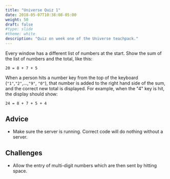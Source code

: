 ```yaml
---
title: "Universe Quiz 1"
date: 2018-05-07T10:38:08-05:00
weight: 50
draft: false
#type: slide
#theme: white
description: "Quiz on week one of the Universe teachpack."
---
```


Every window has a different list of numbers at the start.
Show the sum of the list of numbers and the total, like this:

    20 = 8 + 7 + 5
    
When a person hits a number key from the top of the keyboard (`"1"`,`"2"`,...,`"9"`, `"0"`), that
number is added to the right hand side of the sum, and the correct new total is displayed.
For example, when the "4" key is hit, the display should show:

    24 = 8 + 7 + 5 + 4
    

## Advice

* Make sure the server is running. Correct code will do nothing without a server.

## Challenges

* Allow the entry of multi-digit numbers which are then sent by hitting space.

